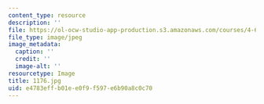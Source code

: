 ```yaml
---
content_type: resource
description: ''
file: https://ol-ocw-studio-app-production.s3.amazonaws.com/courses/4-615-the-architecture-of-cairo-spring-2002/e4783effb01ee0f9f597e6b90a8c0c70_1176.jpg
file_type: image/jpeg
image_metadata:
  caption: ''
  credit: ''
  image-alt: ''
resourcetype: Image
title: 1176.jpg
uid: e4783eff-b01e-e0f9-f597-e6b90a8c0c70
---
```

